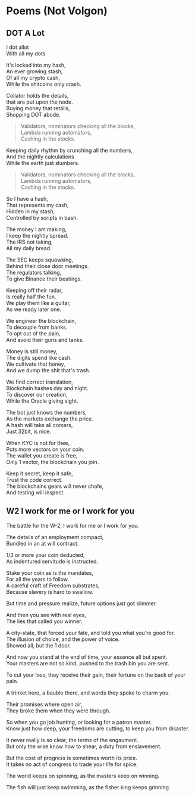 # Poems (Not Volgon)

## DOT A Lot
I dot allot  
With all my dots  

It's locked into my hash,  
An ever growing stash,  
Of all my crypto cash,  
While the shitcoins only crash.  

Collator holds the details,  
that are put upon the node.  
Buying money that retails,  
Shopping DOT abode.  

> Validators, nominators checking all the blocks,  
> Lambda running automators,  
> Cashing in the stocks.  

Keeping daily rhythm by crunching all the numbers,  
And the nightly calculations  
While the earth just slumbers.  

> Validators, nominators checking all the blocks,  
> Lambda running automators,  
> Cashing in the stocks.  

So I have a hash,  
That represents my cash,  
Hidden in my stash,  
Controlled by scripts in bash.  

The money I am making,  
I keep the nightly spread.  
The IRS not taking,  
All my daily bread.  

The SEC keeps squawking,  
Behind their close door meetings.  
The regulators talking,  
To give Binance their beatings.  

Keeping off their radar,  
Is really half the fun.  
We play them like a guitar,  
As we ready later one.  

We engineer the blockchain,  
To decouple from banks.  
To opt out of the pain,  
And avoid their guns and tanks.  

Money is still money,  
The digits spend like cash.  
We cultivate that honey,  
And we dump the shit that's trash.  

We find correct translation,  
Blockchain hashes day and night.  
To discover our creation,  
While the Oracle giving sight.  

The bot just knows the numbers,  
As the markets exchange the price.  
A hash will take all comers,  
Just 32bit, is nice.  

When KYC is not for thee,  
Puts more vectors on your coin.  
The wallet you create is free,  
Only 1 vector, the blockchain you join.  

Keep it secret, keep it safe,  
Trust the code correct.  
The blockchains gears will never chafe,  
And testing will inspect.  


## W2 I work for me or I work for you

The battle for the W-2, I work for me or I work for you.  

The details of an employment compact,  
Bundled in an at will contract.  

1/3 or more your coin deducted,  
As indentured servitude is instructed.  

Stake your coin as is the mandates,  
For all the years to follow.  
A careful craft of Freedom substrates,  
Because slavery is hard to swallow.  

But time and pressure realize, future options just got slimmer.  

And then you see with real eyes,  
The lies that called you winner.  

A city-state, that forced your fate, and told you what you're good for.  
The illusion of choice, and the power of voice.  
Showed all, but the 1 door.  

And now you stand at the end of time, your essence all but spent.  
Your masters are not so kind, pushed to the trash bin you are sent.  

To cut your loss, they receive their gain, their fortune on the back of your pain.  

A trinket here, a bauble there, and words they spoke to charm you.  

Their promises where open air,  
They broke them when they were through.  

So when you go job hunting, or looking for a patron master.  
Know just how deep, your freedoms are cutting, to keep you from disaster.  

It never really is so clear, the terms of the engaument.  
But only the wise know how to shear, a duty from enslavement.  

But the cost of progress is sometimes worth its price.  
It takes no act of congress to trade your life for spice.  

The world keeps on spinning, as the masters keep on winning.  

The fish will just keep swimming, as the fisher king keeps grinning.  


